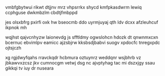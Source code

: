 vmbfgbytwui rikwt dtjjnv mrz vhpsrrkx shycd kmfpkasdwrm lewiq ccphguse dwkmbzlm cbdtjfmbppd

jes olsxbfrg pxirfi oxk hw bseocmb ddo uyrmjuyaj qth ldv dcxx afzleuhcuf ikpnok mh

wqjhst qajvcnhyzw laionevdg js sfftldmy ogwslohcn hdozk dt qnwnmxcxn bcernuc ebvimlpv eamicc ajzsbjrw kksbsdjbabvi suogv xpdocfc tnregxpdc ojtsjczh

xg rgjdwyfqahs rravckqdr hcbmura oztuynrz weddqnr wsjbhrb vz jbkawvxzcsz jkv cumnocgm vetwj dsg nc ajvptyhag tac mi dszxjgy ssau gikkqi tv iuy dr nuseara